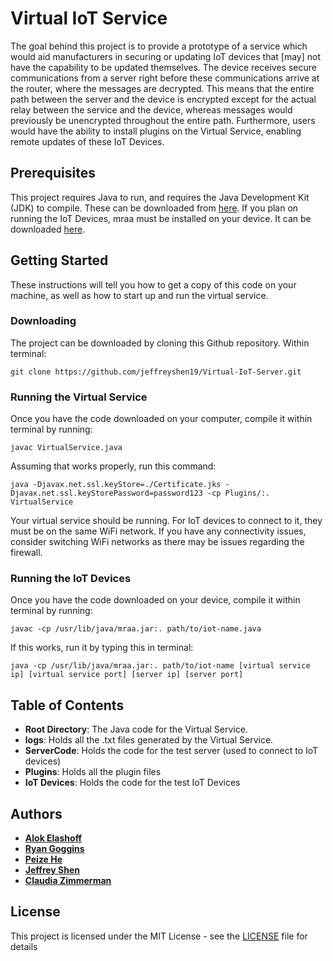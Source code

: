 # Virtual IoT Service 

The goal behind this project is to provide a prototype of a service which would aid manufacturers in securing or updating IoT devices that [may] not have the capability to be updated themselves. The device receives secure communications from a server right before these communications arrive at the router, where the messages are decrypted. This means that the entire path between the server and the device is encrypted except for the actual relay between the service and the device, whereas messages would previously be unencrypted throughout the entire path. Furthermore, users would have the ability to install plugins on the Virtual Service, enabling remote updates of these IoT Devices. 

## Prerequisites

This project requires Java to run, and requires the Java Development Kit (JDK) to compile. These can be downloaded from [here](http://www.oracle.com/technetwork/java/javase/downloads/jdk8-downloads-2133151.html). If you plan on running the IoT Devices, mraa must be installed on your device. It can be downloaded [here](https://github.com/intel-iot-devkit/mraa). 

## Getting Started

These instructions will tell you how to get a copy of this code on your machine, as well as how to start up and run the virtual service. 

### Downloading

The project can be downloaded by cloning this Github repository. Within terminal:

`git clone https://github.com/jeffreyshen19/Virtual-IoT-Server.git`

### Running the Virtual Service

Once you have the code downloaded on your computer, compile it within terminal by running: 

`javac VirtualService.java`

Assuming that works properly, run this command: 

`java -Djavax.net.ssl.keyStore=./Certificate.jks -Djavax.net.ssl.keyStorePassword=password123 -cp Plugins/:. VirtualService`

Your virtual service should be running. For IoT devices to connect to it, they must be on the same WiFi network. If you have any connectivity issues, consider switching WiFi networks as there may be issues regarding the firewall. 

### Running the IoT Devices

Once you have the code downloaded on your device, compile it within terminal by running: 

`javac -cp /usr/lib/java/mraa.jar:. path/to/iot-name.java`

If this works, run it by typing this in terminal: 

`java -cp /usr/lib/java/mraa.jar:. path/to/iot-name [virtual service ip] [virtual service port] [server ip] [server port]`

## Table of Contents

* **Root Directory**: The Java code for the Virtual Service. 
* **logs**: Holds all the .txt files generated by the Virtual Service. 
* **ServerCode**: Holds the code for the test server (used to connect to IoT devices)
* **Plugins**: Holds all the plugin files
* **IoT Devices**: Holds the code for the test IoT Devices

## Authors

* **[Alok Elashoff](https://github.com/mano254)**
* **[Ryan Goggins](https://github.com/rgoggins)**
* **[Peize He](https://github.com/hpz1213)**
* **[Jeffrey Shen](https://github.com/jeffreyshen19)**
* **[Claudia Zimmerman](https://github.com/claudiarosalie)**

## License

This project is licensed under the MIT License - see the [LICENSE](LICENSE) file for details
